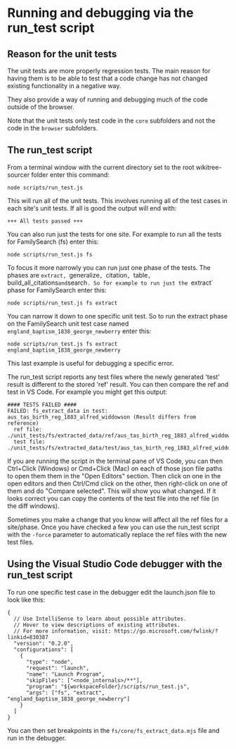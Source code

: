 # Running and debugging via the run_test script

## Reason for the unit tests

The unit tests are more properly regression tests. The main reason for having them is to be able to test that a code change has not changed existing functionality in a negative way.

They also provide a way of running and debugging much of the code outside of the browser.

Note that the unit tests only test code in the `core` subfolders and not the code in the `browser` subfolders.

## The run_test script

From a terminal window with the current directory set to the root wikitree-sourcer folder enter this command:

`node scripts/run_test.js`

This will run all of the unit tests. This involves running all of the test cases in each site's unit tests. If all is good the output will end with:

```+++ All tests passed +++```

You can also run just the tests for one site. For example to run all the tests for FamilySearch (fs) enter this:

`node scripts/run_test.js fs`

To focus it more narrowly you can run just one phase of the tests. The phases are `extract, `generalize`, `citation`, `table`, `build_all_citations` and `search`.
So for example to run just the `extract` phase for FamilySearch enter this:

`node scripts/run_test.js fs extract`

You can narrow it down to one specific unit test. So to run the extract phase on the FamilySearch unit test case named `england_baptism_1838_george_newberry` enter this:

`node scripts/run_test.js fs extract england_baptism_1838_george_newberry`

This last example is useful for debugging a specific error.

The run_test script reports any test files where the newly generated 'test' result is different to the stored 'ref' result. You can then compare the ref and test in VS Code. For example you might get this output:

```
#### TESTS FAILED ####
FAILED: fs_extract_data in test: aus_tas_birth_reg_1883_alfred_widdowson (Result differs from reference)
  ref file: ./unit_tests/fs/extracted_data/ref/aus_tas_birth_reg_1883_alfred_widdowson.json
  test file: ./unit_tests/fs/extracted_data/test/aus_tas_birth_reg_1883_alfred_widdowson.json
```
If you are running the script in the terminal pane of VS Code, you can then Ctrl+Click (Windows) or Cmd+Click (Mac) on each of those json file paths to open them them in the "Open Editors" section. Then click on one in the open editors and then Ctrl/Cmd click on the other, then right-click on one of them and do "Compare selected". This will show you what changed. If it looks correct you can copy the contents of the test file into the ref file (in the diff windows).

Sometimes you make a change that you know will affect all the ref files for a site/phase. Once you have checked a few you can use the run_test script with the `-force` parameter to automatically replace the ref files with the new test files.

## Using the Visual Studio Code debugger with the run_test script

To run one specific test case in the debugger edit the launch.json file to look like this:

```
{
  // Use IntelliSense to learn about possible attributes.
  // Hover to view descriptions of existing attributes.
  // For more information, visit: https://go.microsoft.com/fwlink/?linkid=830387
  "version": "0.2.0",
  "configurations": [
    {
      "type": "node",
      "request": "launch",
      "name": "Launch Program",
      "skipFiles": ["<node_internals>/**"],
      "program": "${workspaceFolder}/scripts/run_test.js",
      "args": ["fs", "extract", "england_baptism_1838_george_newberry"]
    }
  ]
}
```

You can then set breakpoints in the `fs/core/fs_extract_data.mjs` file and run in the debugger.

